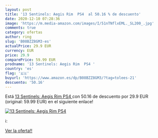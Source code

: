 ```yaml
---
layout: post
title: '13 Sentinels: Aegis Rim  PS4  al 50.16 % de descuento'
date: 2020-12-10 07:28:36
image: 'https://m.media-amazon.com/images/I/51nTNflxEML._SL200_.jpg'
comments: true
category: ofertas
author: ring
slug: 'B08BZZ8GM3-es'
actualPrice: 29.9 EUR
currency: EUR
price: 29.9
comparePrice: 59.99 EUR
prodname: '13 Sentinels: Aegis Rim  PS4 '
country: 'es'
flag: '🇪🇸'
buyurl: 'https://www.amazon.es/dp/B08BZZ8GM3/?tag=tolees-21'
descuento: '50.16'
---
```


Está [13 Sentinels: Aegis Rim  PS4 ](https://www.amazon.es/dp/B08BZZ8GM3/?tag=tolees-21) con 50.16 de descuento por 29.9 EUR (original: 59.99 EUR) en el siguiente enlace!

[![13 Sentinels: Aegis Rim  PS4 ](https://m.media-amazon.com/images/I/51nTNflxEML._SL200_.jpg)](https://www.amazon.es/dp/B08BZZ8GM3/?tag=tolees-21)

ℹ️:


[Ver la oferta!!](https://www.amazon.es/dp/B08BZZ8GM3/?tag=tolees-21)

